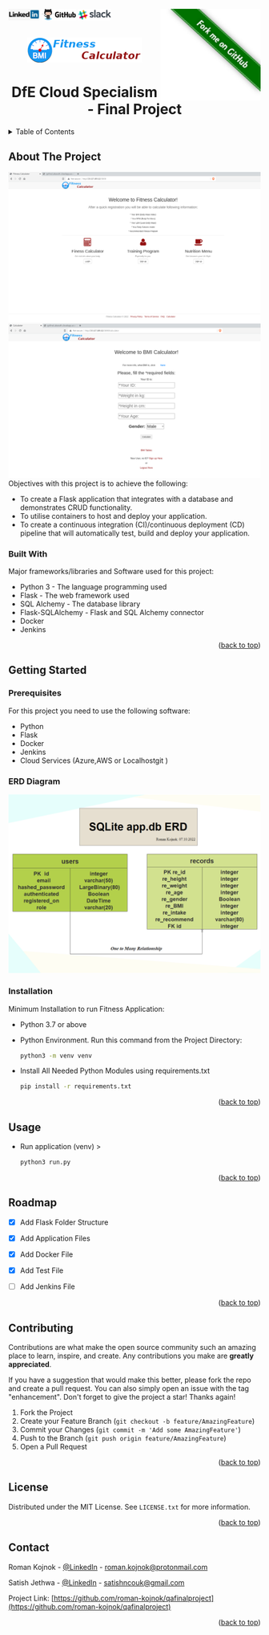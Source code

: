 
<a href="https://github.com/DennyZhang?tab=followers"><img align="right" width="200" height="183" src="https://raw.githubusercontent.com/USDevOps/mywechat-slack-group/master/images/fork_github.png" /></a>

[![LinkedIn](https://raw.githubusercontent.com/USDevOps/mywechat-slack-group/master/images/linkedin.png)](https://www.linkedin.com/in/roman-kojnok) [![Github](https://raw.githubusercontent.com/USDevOps/mywechat-slack-group/master/images/github.png)](https://github.com/roman-kojnok) [![Slack](https://raw.githubusercontent.com/USDevOps/mywechat-slack-group/master/images/slack.png)](https://join.slack.com/t/kodekloud/shared_invite/zt-1hc0eyzr6-Kmj6DMP83uFrPwLwgSPTPQ)

<a name="readme-top"></a>
<!-- PROJECT LOGO -->
<br />
<div align="center">
  <a href="https://github.com/roman-kojnok/qafinalproject">
    <img src="main/static/images/logo.png" alt="Logo" width="229" height="50">
  </a>

  <h1 align="center">DfE Cloud Specialism - Final Project</h1>
</div>
<!-- TABLE OF CONTENTS -->
<details>
  <summary>Table of Contents</summary>
  <ol>
    <li>
      <a href="#about-the-project">About The Project</a>
      <ul>
        <li><a href="#built-with">Built With</a></li>
      </ul>
    </li>
    <li>
      <a href="#getting-started">Getting Started</a>
      <ul>
        <li><a href="#prerequisites">Prerequisites</a></li>
        <li><a href="#erddiagram">ERD Diagram</a></li>
        <li><a href="#installation">Installation</a></li>
      </ul>
    </li>
    <li><a href="#usage">Usage</a></li>
    <li><a href="#roadmap">Roadmap</a></li>
    <li><a href="#contributing">Contributing</a></li>
    <li><a href="#license">License</a></li>
    <li><a href="#contact">Contact</a></li>
  </ol>
</details>



<!-- ABOUT THE PROJECT -->
## About The Project
[![Azure VM Screenshot][product-screenshot]](https://example.com)
[![Azure VM Screenshot2][product-screenshot2]](https://example.com)
Objectives with this project is to achieve the following:

- To create a Flask application that integrates with a database and demonstrates CRUD functionality.
- To utilise containers to host and deploy your application.
- To create a continuous integration (CI)/continuous deployment (CD) pipeline that will automatically test, build and deploy your application.

### Built With
Major frameworks/libraries and Software used for this project:

* Python 3 - The language programming used
* Flask - The web framework used
* SQL Alchemy - The database library
* Flask-SQLAlchemy - Flask and SQL Alchemy connector
* Docker
* Jenkins

<p align="right">(<a href="#readme-top">back to top</a>)</p>


<!-- GETTING STARTED -->
## Getting Started


### Prerequisites

For this project you need to use the following software:
* Python
* Flask
* Docker
* Jenkins
* Cloud Services (Azure,AWS or Localhostgit )

### ERD Diagram
[![Database-Tables][erd-diagram]](https://www.edrawmax.com/er-diagram-tool/)

### Installation

Minimum Installation to run Fitness Application:

* Python 3.7 or above

* Python Environment. Run this command from the Project Directory:
  ```sh
  python3 -m venv venv
  ```
* Install All Needed Python Modules using requirements.txt
  ```sh
  pip install -r requirements.txt
  ```
<p align="right">(<a href="#readme-top">back to top</a>)</p>



<!-- USAGE EXAMPLES -->
## Usage
* Run application (venv) >
  ```sh
  python3 run.py
  ```

<p align="right">(<a href="#readme-top">back to top</a>)</p>



<!-- ROADMAP -->
## Roadmap

- [x] Add Flask Folder Structure
- [x] Add Application Files
- [x] Add Docker File
- [x] Add Test File
- [ ] Add Jenkins File


<p align="right">(<a href="#readme-top">back to top</a>)</p>



<!-- CONTRIBUTING -->
## Contributing

Contributions are what make the open source community such an amazing place to learn, inspire, and create. Any contributions you make are **greatly appreciated**.

If you have a suggestion that would make this better, please fork the repo and create a pull request. You can also simply open an issue with the tag "enhancement".
Don't forget to give the project a star! Thanks again!

1. Fork the Project
2. Create your Feature Branch (`git checkout -b feature/AmazingFeature`)
3. Commit your Changes (`git commit -m 'Add some AmazingFeature'`)
4. Push to the Branch (`git push origin feature/AmazingFeature`)
5. Open a Pull Request

<p align="right">(<a href="#readme-top">back to top</a>)</p>



<!-- LICENSE -->
## License

Distributed under the MIT License. See `LICENSE.txt` for more information.

<p align="right">(<a href="#readme-top">back to top</a>)</p>



<!-- CONTACT -->
## Contact

Roman Kojnok - [@LinkedIn](https://www.linkedin.com/in/roman-kojnok-b69601161/) - roman.kojnok@protonmail.com

Satish Jethwa - [@LinkedIn](https://www.linkedin.com/in/satishjethwa/) - satishncouk@gmail.com

Project Link: [https://github.com/roman-kojnok/qafinalproject](https://github.com/roman-kojnok/qafinalproject)

<p align="right">(<a href="#readme-top">back to top</a>)</p>

[product-screenshot]: main/static/images/screenshot.png
[product-screenshot2]: main/static/images/screenshot2.png
[erd-diagram]: main/static/images/app_db.png

